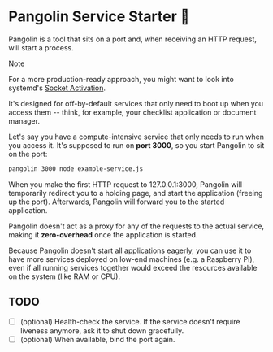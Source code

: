 # Pangolin Service Starter 🦔

Pangolin is a tool that sits on a port and, when receiving an HTTP request, will start a process.

> [!NOTE]
> For a more production-ready approach, you might want to look into systemd's [Socket Activation](https://0pointer.de/blog/projects/socket-activated-containers.html).

It's designed for off-by-default services that only need to boot up when you access them -- think, for example, your
checklist application or document manager.

Let's say you have a compute-intensive service that only needs to run when you access it. It's supposed to run on **port 3000**, so you start Pangolin to sit on the port:

```bash
pangolin 3000 node example-service.js
```

When you make the first HTTP request to 127.0.0.1:3000, Pangolin will temporarily redirect you to a holding page, and start the application (freeing up the port). Afterwards, Pangolin will forward you to the started application.

Pangolin doesn't act as a proxy for any of the requests to the actual service, making it **zero-overhead** once the application is started.

Because Pangolin doesn't start all applications eagerly, you can use it to have more services deployed on low-end machines (e.g. a Raspberry Pi), even if all running services together would exceed the resources available on the system (like RAM or CPU).

## TODO

- [ ] (optional) Health-check the service. If the service doesn't require liveness anymore, ask it to shut down
  gracefully.
- [ ] (optional) When available, bind the port again.